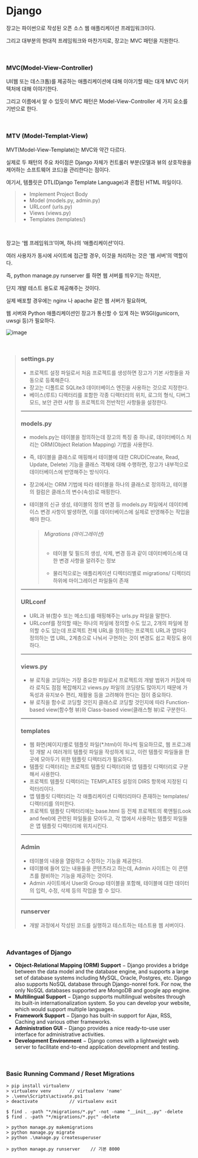 # Django

장고는 파이썬으로 작성된 오픈 소스 웹 애플리케이션 프레임워크이다.

그리고 대부분의 현대적 프레임워크와 마찬가지로, 장고는 MVC 패턴을 지원한다.

<br/>

### MVC(Model-View-Controller)

UI(웹 또는 데스크톱)를 제공하는 애플리케이션에 대해 이야기할 때는 대개 MVC 아키텍처에 대해 이야기한다.

그리고 이름에서 알 수 있듯이 MVC 패턴은 Model-View-Controller 세 가지 요소를 기반으로 한다. 

<br/>

### MTV (Model-Templat-View)

MVT(Model-View-Template)는 MVC와 약간 다르다.

실제로 두 패턴의 주요 차이점은 Django 자체가 컨트롤러 부분(모델과 뷰의 상호작용을 제어하는 소프트웨어 코드)을 관리한다는 점이다.

여기서, 템플릿은 DTL(Django Template Language)과 혼합된 HTML 파일이다.

> - Implement Project Body
> - Model (models.py, admin.py)
> - URLconf (urls.py)
> - Views (views.py)
> - Templates (templates/)
>

<br/>

장고는 ‘웹 프레임워크’이며, 하나의 ‘애플리케이션’이다.

여러 사용자가 동시에 사이트에 접근할 경우, 이것을 처리하는 것은 ‘웹 서버’의 역할이다.

즉, python manage.py runserver 를 하면 웹 서버를 띄우기는 하지만,

단지 개발 테스트 용도로 제공해주는 것이다.

실제 배포할 경우에는 nginx 나 apache 같은 웹 서버가 필요하며,

웹 서버와 Python 애플리케이션인 장고가 통신할 수 있게 하는 WSGI(gunicorn, uwsgi 등)가 필요하다.

![image](https://user-images.githubusercontent.com/41619898/81892420-0fe67680-95e6-11ea-8188-d2ec81d1411e.png)

<br/>

> ### settings.py
>
> - 프로젝트 설정 파일로서 처음 프로젝트를 생성하면 장고가 기본 사항들을 자동으로 등록해준다.
> - 장고는 디폴트로 SQLite3 데이터베이스 엔진을 사용하는 것으로 지정한다.
> - 베이스(루트) 디렉터리를 포함한 각종 디렉터리의 위치, 로그의 형식, 디버그 모드, 보안 관련 사항 등 프로젝트의 전반적인 사항들을 설정한다.
>
> ---
>
> ### models.py
>
> - models.py는 테이블을 정의하는데 장고의 특징 중 하나로, 데이터베이스 처리는 ORM(Object Relation Mapping) 기법을 사용한다.
>
> - 즉, 테이블을 클래스로 매핑해서 테이블에 대한 CRUD(Create, Read, Update, Delete) 기능을 클래스 객체에 대해 수행하면, 장고가 내부적으로 데이터베이스에 반영해주는 방식이다.
>
> - 장고에서는 ORM 기법에 따라 테이블을 하나의 클래스로 정의하고, 테이블의 컬럼은 클래스의 변수(속성)로 매핑한다.
>
> - 테이블의 신규 생성, 테이블의 정의 변경 등 models.py 파일에서 데이터베이스 변경 사항이 발생하면, 이를 데이터베이스에 실제로 반영해주는 작업을 해야 한다.
>
>   > ###### Migrations (마이그레이션)
>   >
>   > - 테이블 및 필드의 생성, 삭제, 변경 등과 같이 데이터베이스에 대한 변경 사항을 알려주는 정보
>   >
>   > - 물리적으로는 애플리케이션 디렉터리별로 migrations/ 디렉터리 하위에 마이그레이션 파일들이 존재
>
> ---
>
> ### URLconf
>
> - URL과 뷰(함수 또는 메소드)를 매핑해주는 urls.py 파일을 말한다.
> - URLconf를 정의할 때는 하나의 파일에 정의할 수도 있고, 2개의 파일에 정의할 수도 있는데 프로젝트 전체 URL을 정의하는 프로젝트 URL과 앱마다 정의하는 앱 URL, 2계층으로 나눠서 구현하는 것이 변경도 쉽고 확장도 용이하다.
>
> ---
>
> ### views.py
>
> - 뷰 로직을 코딩하는 가장 중요한 파일로서 프로젝트의 개발 범위가 커짐에 따라 로직도 점점 복잡해지고 views.py 파일의 코딩량도 많아지기 때문에 가독성과 유지보수 편리, 재활용 등을 고려해야 한다는 점이 중요하다.
> - 뷰 로직을 함수로 코딩할 것인지 클래스로 코딩할 것인지에 따라 Function-based view(함수형 뷰)와 Class-based view(클래스형 뷰)로 구분한다.
>
> ---
>
> ### templates
>
> - 웹 화면(페이지)별로 템플릿 파일(*.html)이 하나씩 필요하므로, 웹 프로그래밍 개발 시 여러개의 템플릿 파일을 작성하게 되고, 이런 템플릿 파일들을 한곳에 모아두기 위한 템플릿 디렉터리가 필요하다.
> - 템플릿 디렉터리는 프로젝트 템플릿 디렉터리와 앱 템플릿 디렉터리로 구분해서 사용한다.
> - 프로젝트 템플릿 디렉터리는 TEMPLATES 설정의 DIRS 항목에 지정된 디럭터리이다.
> - 앱 템플릿 디렉터리는 각 애플리케이션 디렉터리마다 존재하는 templates/ 디렉터리를 의미한다.
> - 프로젝트 템플릿 디렉터리에는 base.html 등 전체 프로젝트의 룩앤필(Look and feel)에 관련된 파일들을 모아두고, 각 앱에서 사용하는 템플릿 파일들은 앱 템플릿 디렉터리에 위치시킨다.
>
> ---
>
> ### Admin
>
> - 테이블의 내용을 열람하고 수정하는 기능을 제공한다.
> - 테이블에 들어 있는 내용들을 콘텐츠라고 하는데, Admin 사이트는 이 콘텐츠를 펹비하는 기능을 제공하는 것이다.
> - Admin 사이트에서 User와 Group 테이블을 포함해, 테이블에 대한 데이터의 입력, 수정, 삭제 등의 작업을 할 수 있다.
>
> ---
>
> ### runserver
>
> - 개발 과정에서 작성된 코드를 실행하고 테스트하는 테스트용 웹 서버이다.
>

<br/>

### Advantages of Django

- **Object-Relational Mapping (ORM) Support** − Django provides a bridge between the data model and the database engine, and supports a large set of database systems including MySQL, Oracle, Postgres, etc. Django also supports NoSQL database through Django-nonrel fork. For now, the only NoSQL databases supported are MongoDB and google app engine.
- **Multilingual Support** − Django supports multilingual websites through its built-in internationalization system. So you can develop your website, which would support multiple languages.
- **Framework Support** − Django has built-in support for Ajax, RSS, Caching and various other frameworks.
- **Administration GUI** − Django provides a nice ready-to-use user interface for administrative activities.
- **Development Environment** − Django comes with a lightweight web server to facilitate end-to-end application development and testing.

<br/>

### Basic Running Command / Reset Migrations

```shell
> pip install virtualenv
> virtualenv venv		// virtualenv 'name'
> .\venv\Scripts\activate.ps1
> deactivate			// virtualenv exit

$ find . -path "*/migrations/*.py" -not -name "__init__.py" -delete
$ find . -path "*/migrations/*.pyc" -delete

> python manage.py makemigrations
> python manage.py migrate
> python .\manage.py createsuperuser

> python manage.py runserver	// 기본 8000
```

